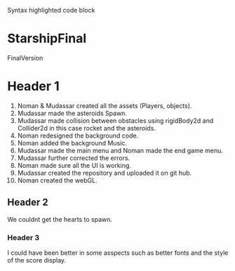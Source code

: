 Syntax highlighted code block

# StarshipFinal
 FinalVersion
 # Header 1
1.	Noman & Mudassar created all the assets (Players, objects).
2.	Mudassar made the asteroids Spawn.
3.	Mudassar made collision between obstacles using rigidBody2d and Collider2d in this case rocket and the asteroids.
4.	Noman redesigned the background code.
5.	Noman added the background Music.
6.	Mudassar made the main menu and Noman made the end game menu.
7.	Mudassar further corrected the errors.
8.	Noman made sure all the UI is working.
9.  Mudassar created the repository and uploaded it on git hub.
10. Noman created the webGL.
## Header 2
We couldnt get the hearts to spawn.
### Header 3
I could have been better in some asspects such as better fonts and the style of the score display.


